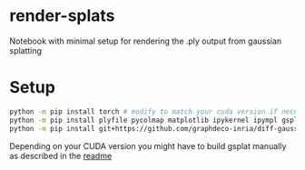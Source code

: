 
# render-splats

Notebook with minimal setup for rendering the .ply output from gaussian splatting

# Setup

```bash
python -m pip install torch # modify to match your cuda version if necessary
python -m pip install plyfile pycolmap matplotlib ipykernel ipympl gsplat pyyaml
python -m pip install git+https://github.com/graphdeco-inria/diff-gaussian-rasterization
```

Depending on your CUDA version you might have to build gsplat manually as described in the [readme](https://github.com/nerfstudio-project/gsplat/blob/main/README.md)
